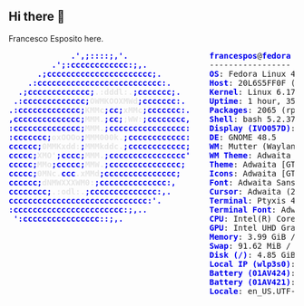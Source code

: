 ## Hi there 👋
Francesco Esposito here.

<pre><font color="#0000EE"><b>             .&apos;,;::::;,&apos;.</b></font>                 <font color="#0000EE"><b>francespos</b></font>@<font color="#0000EE"><b>fedora</b></font>
<font color="#0000EE"><b>         .&apos;;:cccccccccccc:;,.</b></font>             -----------------
<font color="#0000EE"><b>      .;cccccccccccccccccccccc;.</b></font>          <font color="#0000EE"><b>OS</b></font>: Fedora Linux 42 (Workstation Edition) x86_64
<font color="#0000EE"><b>    .:cccccccccccccccccccccccccc:.</b></font>        <font color="#0000EE"><b>Host</b></font>: 20L6S5FF0F (ThinkPad T480)
<font color="#0000EE"><b>  .;ccccccccccccc;</b></font><font color="#E5E5E5"><b>.:dddl:.</b></font><font color="#0000EE"><b>;ccccccc;.</b></font>      <font color="#0000EE"><b>Kernel</b></font>: Linux 6.17.4-200.fc42.x86_64
<font color="#0000EE"><b> .:ccccccccccccc;</b></font><font color="#E5E5E5"><b>OWMKOOXMWd</b></font><font color="#0000EE"><b>;ccccccc:.</b></font>     <font color="#0000EE"><b>Uptime</b></font>: 1 hour, 35 mins
<font color="#0000EE"><b>.:ccccccccccccc;</b></font><font color="#E5E5E5"><b>KMMc</b></font><font color="#0000EE"><b>;cc;</b></font><font color="#E5E5E5"><b>xMMc</b></font><font color="#0000EE"><b>;ccccccc:.</b></font>    <font color="#0000EE"><b>Packages</b></font>: 2065 (rpm)
<font color="#0000EE"><b>,cccccccccccccc;</b></font><font color="#E5E5E5"><b>MMM.</b></font><font color="#0000EE"><b>;cc;</b></font><font color="#E5E5E5"><b>;WW:</b></font><font color="#0000EE"><b>;cccccccc,</b></font>    <font color="#0000EE"><b>Shell</b></font>: bash 5.2.37
<font color="#0000EE"><b>:cccccccccccccc;</b></font><font color="#E5E5E5"><b>MMM.</b></font><font color="#0000EE"><b>;cccccccccccccccc:</b></font>    <font color="#0000EE"><b>Display (IVO057D)</b></font>: 1920x1080 @ 60 Hz (as 1280x720) in 14&quot; [Built-in]
<font color="#0000EE"><b>:ccccccc;</b></font><font color="#E5E5E5"><b>oxOOOo</b></font><font color="#0000EE"><b>;</b></font><font color="#E5E5E5"><b>MMM000k.</b></font><font color="#0000EE"><b>;cccccccccccc:</b></font>    <font color="#0000EE"><b>DE</b></font>: GNOME 48.5
<font color="#0000EE"><b>cccccc;</b></font><font color="#E5E5E5"><b>0MMKxdd:</b></font><font color="#0000EE"><b>;</b></font><font color="#E5E5E5"><b>MMMkddc.</b></font><font color="#0000EE"><b>;cccccccccccc;</b></font>    <font color="#0000EE"><b>WM</b></font>: Mutter (Wayland)
<font color="#0000EE"><b>ccccc;</b></font><font color="#E5E5E5"><b>XMO&apos;</b></font><font color="#0000EE"><b>;cccc;</b></font><font color="#E5E5E5"><b>MMM.</b></font><font color="#0000EE"><b>;cccccccccccccccc&apos;</b></font>    <font color="#0000EE"><b>WM Theme</b></font>: Adwaita
<font color="#0000EE"><b>ccccc;</b></font><font color="#E5E5E5"><b>MMo</b></font><font color="#0000EE"><b>;ccccc;</b></font><font color="#E5E5E5"><b>MMW.</b></font><font color="#0000EE"><b>;ccccccccccccccc;</b></font>     <font color="#0000EE"><b>Theme</b></font>: Adwaita [GTK2/3/4]
<font color="#0000EE"><b>ccccc;</b></font><font color="#E5E5E5"><b>0MNc.</b></font><font color="#0000EE"><b>ccc</b></font><font color="#E5E5E5"><b>.xMMd</b></font><font color="#0000EE"><b>;ccccccccccccccc;</b></font>      <font color="#0000EE"><b>Icons</b></font>: Adwaita [GTK2/3/4]
<font color="#0000EE"><b>cccccc;</b></font><font color="#E5E5E5"><b>dNMWXXXWM0:</b></font><font color="#0000EE"><b>;cccccccccccccc:,</b></font>       <font color="#0000EE"><b>Font</b></font>: Adwaita Sans (11pt) [GTK2/3/4]
<font color="#0000EE"><b>cccccccc;</b></font><font color="#E5E5E5"><b>.:odl:.</b></font><font color="#0000EE"><b>;cccccccccccccc:,.</b></font>        <font color="#0000EE"><b>Cursor</b></font>: Adwaita (24px)
<font color="#0000EE"><b>ccccccccccccccccccccccccccccc:&apos;.</b></font>          <font color="#0000EE"><b>Terminal</b></font>: Ptyxis 48.5
<font color="#0000EE"><b>:ccccccccccccccccccccccc:;,..</b></font>             <font color="#0000EE"><b>Terminal Font</b></font>: Adwaita Mono (11pt)
<font color="#0000EE"><b> &apos;:cccccccccccccccc::;,.</b></font>                  <font color="#0000EE"><b>CPU</b></font>: Intel(R) Core(TM) i5-8350U (8) @ 3.60 GHz
                                          <font color="#0000EE"><b>GPU</b></font>: Intel UHD Graphics 620 @ 1.10 GHz [Integrated]
                                          <font color="#0000EE"><b>Memory</b></font>: 3.99 GiB / 7.49 GiB (<font color="#FFFF00">53%</font>)
                                          <font color="#0000EE"><b>Swap</b></font>: 91.62 MiB / 7.49 GiB (<font color="#00CD00">1%</font>)
                                          <font color="#0000EE"><b>Disk (</b></font><font color="#0000EE"><b>/</b></font><font color="#0000EE"><b>)</b></font>: 4.85 GiB / 236.89 GiB (<font color="#00CD00">2%</font>) - btrfs
                                          <font color="#0000EE"><b>Local IP (wlp3s0)</b></font>: ----------------------------
                                          <font color="#0000EE"><b>Battery (01AV424)</b></font>: <font color="#00CD00">96%</font> [AC Connected]
                                          <font color="#0000EE"><b>Battery (01AV421)</b></font>: <font color="#00CD00">65%</font> [Discharging]
                                          <font color="#0000EE"><b>Locale</b></font>: en_US.UTF-8

